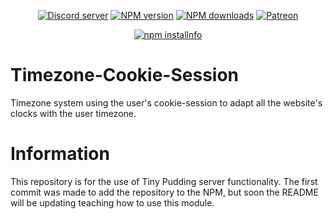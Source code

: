 <div align="center">
<p>
    <a href="https://discord.gg/TgHdvJd"><img src="https://img.shields.io/discord/413193536188579841?color=7289da&logo=discord&logoColor=white" alt="Discord server" /></a>
    <a href="https://www.npmjs.com/package/@tinypudding/timezone-cookie-session"><img src="https://img.shields.io/npm/v/@tinypudding/timezone-cookie-session.svg?maxAge=3600" alt="NPM version" /></a>
    <a href="https://www.npmjs.com/package/@tinypudding/timezone-cookie-session"><img src="https://img.shields.io/npm/dt/@tinypudding/timezone-cookie-session.svg?maxAge=3600" alt="NPM downloads" /></a>
    <a href="https://www.patreon.com/JasminDreasond"><img src="https://img.shields.io/badge/donate-patreon-F96854.svg" alt="Patreon" /></a>
</p>
<p>
    <a href="https://nodei.co/npm/@tinypudding/timezone-cookie-session/"><img src="https://nodei.co/npm/@tinypudding/timezone-cookie-session.png?downloads=true&stars=true" alt="npm installnfo" /></a>
</p>
</div>

# Timezone-Cookie-Session
Timezone system using the user's cookie-session to adapt all the website's clocks with the user timezone.

# Information
This repository is for the use of Tiny Pudding server functionality. The first commit was made to add the repository to the NPM, but soon the README will be updating teaching how to use this module.

